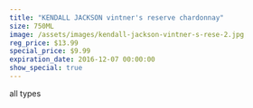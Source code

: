 ```yaml
---
title: "KENDALL JACKSON vintner's reserve chardonnay"
size: 750ML
image: /assets/images/kendall-jackson-vintner-s-rese-2.jpg
reg_price: $13.99
special_price: $9.99
expiration_date: 2016-12-07 00:00:00
show_special: true
---
```



all types